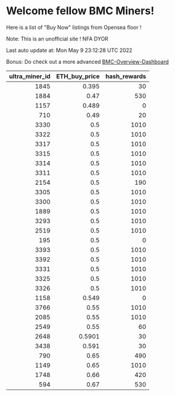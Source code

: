 # Welcome fellow BMC Miners!
Here is a list of "Buy Now" listings from Opensea floor !

Note: This is an unofficial site ! NFA DYOR

Last auto update at: Mon May  9 23:12:28 UTC 2022

Bonus: Do check out a more advanced [BMC-Overview-Dashboard](https://dune.com/defifunk/BMC-Overview-Dashboard)


|   ultra_miner_id |   ETH_buy_price |   hash_rewards |
|-----------------:|----------------:|---------------:|
|             1845 |          0.395  |             30 |
|             1884 |          0.47   |            530 |
|             1157 |          0.489  |              0 |
|              710 |          0.49   |             20 |
|             3330 |          0.5    |           1010 |
|             3322 |          0.5    |           1010 |
|             3317 |          0.5    |           1010 |
|             3315 |          0.5    |           1010 |
|             3314 |          0.5    |           1010 |
|             3311 |          0.5    |           1010 |
|             2154 |          0.5    |            190 |
|             3305 |          0.5    |           1010 |
|             3300 |          0.5    |           1010 |
|             1889 |          0.5    |           1010 |
|             3293 |          0.5    |           1010 |
|             2519 |          0.5    |           1010 |
|              195 |          0.5    |              0 |
|             3393 |          0.5    |           1010 |
|             3392 |          0.5    |           1010 |
|             3331 |          0.5    |           1010 |
|             3325 |          0.5    |           1010 |
|             3326 |          0.5    |           1010 |
|             1158 |          0.549  |              0 |
|             3766 |          0.55   |           1010 |
|             2085 |          0.55   |           1010 |
|             2549 |          0.55   |             60 |
|             2648 |          0.5901 |             30 |
|             3438 |          0.591  |             30 |
|              790 |          0.65   |            490 |
|             1149 |          0.65   |           1010 |
|             1748 |          0.66   |            420 |
|              594 |          0.67   |            530 |